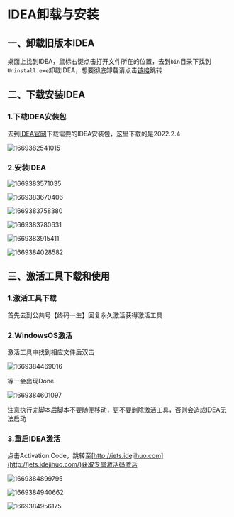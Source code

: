 # IDEA卸载与安装

## 一、卸载旧版本IDEA

桌面上找到IDEA，鼠标右键点击打开文件所在的位置，去到`bin`目录下找到`Uninstall.exe`卸载IDEA，想要彻底卸载请点击[链接](https://blog.csdn.net/snow_living/article/details/126402104)跳转

## 二、下载安装IDEA

### 1.下载IDEA安装包

去到[IDEA官网](https://www.jetbrains.com/idea/download/other.html)下载需要的IDEA安装包，这里下载的是2022.2.4

![1669382541015](assets/1669382541015.png)

### 2.安装IDEA

![1669383571035](assets/1669383571035.png)

![1669383670406](assets/1669383670406.png)

![1669383758380](assets/1669383758380.png)

![1669383780631](assets/1669383780631.png)

![1669383915411](assets/1669383975487.png)

![1669384028582](assets/1669384028582.png)

## 三、激活工具下载和使用

### 1.激活工具下载

首先去到公共号【终码一生】回复永久激活获得激活工具

### 2.WindowsOS激活

激活工具中找到相应文件后双击

![1669384469016](assets/1669384469016.png)

等一会出现Done

![1669384601097](assets/1669384601097.png)

注意执行完脚本后脚本不要随便移动，更不要删除激活工具，否则会造成IDEA无法启动

### 3.重启IDEA激活

点击Activation Code，跳转至[http://jets.idejihuo.com](http://jets.idejihuo.com/)获取专属激活码激活

![1669384899795](assets/1669384899795.png)

![1669384940662](assets/1669384940662.png)

![1669384956175](assets/1669384956175.png)
























